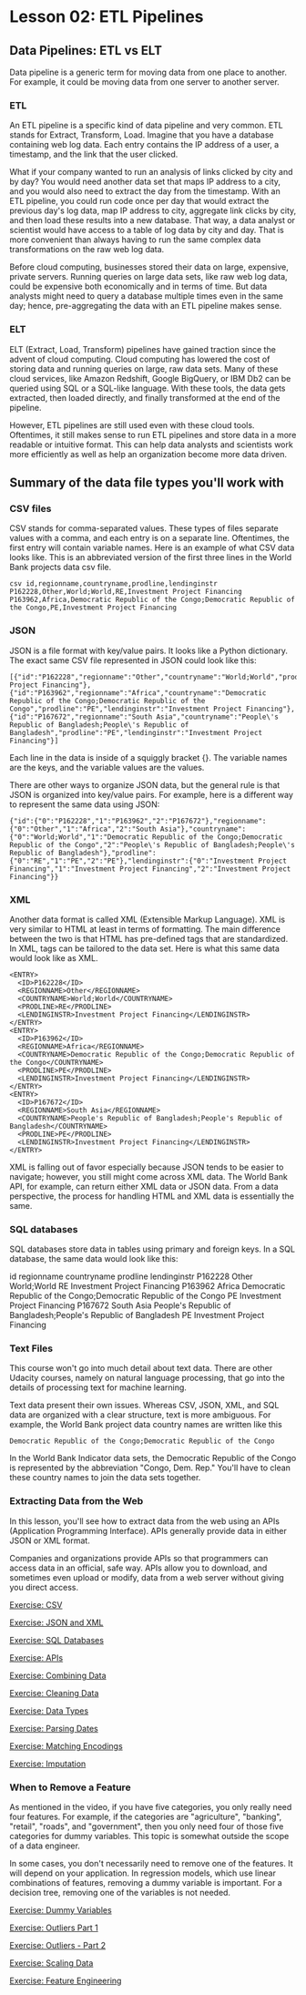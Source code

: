 # Lesson 02: ETL Pipelines

## Data Pipelines: ETL vs ELT
Data pipeline is a generic term for moving data from one place to another. For example, it could be moving data from one server to another server.

### ETL
An ETL pipeline is a specific kind of data pipeline and very common. ETL stands for Extract, Transform, Load. Imagine that you have a database containing web log data. Each entry contains the IP address of a user, a timestamp, and the link that the user clicked.

What if your company wanted to run an analysis of links clicked by city and by day? You would need another data set that maps IP address to a city, and you would also need to extract the day from the timestamp. With an ETL pipeline, you could run code once per day that would extract the previous day's log data, map IP address to city, aggregate link clicks by city, and then load these results into a new database. That way, a data analyst or scientist would have access to a table of log data by city and day. That is more convenient than always having to run the same complex data transformations on the raw web log data.

Before cloud computing, businesses stored their data on large, expensive, private servers. Running queries on large data sets, like raw web log data, could be expensive both economically and in terms of time. But data analysts might need to query a database multiple times even in the same day; hence, pre-aggregating the data with an ETL pipeline makes sense.

### ELT
ELT (Extract, Load, Transform) pipelines have gained traction since the advent of cloud computing. Cloud computing has lowered the cost of storing data and running queries on large, raw data sets. Many of these cloud services, like Amazon Redshift, Google BigQuery, or IBM Db2 can be queried using SQL or a SQL-like language. With these tools, the data gets extracted, then loaded directly, and finally transformed at the end of the pipeline.

However, ETL pipelines are still used even with these cloud tools. Oftentimes, it still makes sense to run ETL pipelines and store data in a more readable or intuitive format. This can help data analysts and scientists work more efficiently as well as help an organization become more data driven.

## Summary of the data file types you'll work with
### CSV files
CSV stands for comma-separated values. These types of files separate values with a comma, and each entry is on a separate line. Oftentimes, the first entry will contain variable names. Here is an example of what CSV data looks like. This is an abbreviated version of the first three lines in the World Bank projects data csv file.
```
csv id,regionname,countryname,prodline,lendinginstr P162228,Other,World;World,RE,Investment Project Financing P163962,Africa,Democratic Republic of the Congo;Democratic Republic of the Congo,PE,Investment Project Financing
```
### JSON
JSON is a file format with key/value pairs. It looks like a Python dictionary. The exact same CSV file represented in JSON could look like this:
```
[{"id":"P162228","regionname":"Other","countryname":"World;World","prodline":"RE","lendinginstr":"Investment Project Financing"},{"id":"P163962","regionname":"Africa","countryname":"Democratic Republic of the Congo;Democratic Republic of the Congo","prodline":"PE","lendinginstr":"Investment Project Financing"},{"id":"P167672","regionname":"South Asia","countryname":"People\'s Republic of Bangladesh;People\'s Republic of Bangladesh","prodline":"PE","lendinginstr":"Investment Project Financing"}]
```
Each line in the data is inside of a squiggly bracket {}. The variable names are the keys, and the variable values are the values.

There are other ways to organize JSON data, but the general rule is that JSON is organized into key/value pairs. For example, here is a different way to represent the same data using JSON:
```
{"id":{"0":"P162228","1":"P163962","2":"P167672"},"regionname":{"0":"Other","1":"Africa","2":"South Asia"},"countryname":{"0":"World;World","1":"Democratic Republic of the Congo;Democratic Republic of the Congo","2":"People\'s Republic of Bangladesh;People\'s Republic of Bangladesh"},"prodline":{"0":"RE","1":"PE","2":"PE"},"lendinginstr":{"0":"Investment Project Financing","1":"Investment Project Financing","2":"Investment Project Financing"}}
```
### XML
Another data format is called XML (Extensible Markup Language). XML is very similar to HTML at least in terms of formatting. The main difference between the two is that HTML has pre-defined tags that are standardized. In XML, tags can be tailored to the data set. Here is what this same data would look like as XML.
```
<ENTRY>
  <ID>P162228</ID>
  <REGIONNAME>Other</REGIONNAME>
  <COUNTRYNAME>World;World</COUNTRYNAME>
  <PRODLINE>RE</PRODLINE>
  <LENDINGINSTR>Investment Project Financing</LENDINGINSTR>
</ENTRY>
<ENTRY>
  <ID>P163962</ID>
  <REGIONNAME>Africa</REGIONNAME>
  <COUNTRYNAME>Democratic Republic of the Congo;Democratic Republic of the Congo</COUNTRYNAME>
  <PRODLINE>PE</PRODLINE>
  <LENDINGINSTR>Investment Project Financing</LENDINGINSTR>
</ENTRY>
<ENTRY>
  <ID>P167672</ID>
  <REGIONNAME>South Asia</REGIONNAME>
  <COUNTRYNAME>People's Republic of Bangladesh;People's Republic of Bangladesh</COUNTRYNAME>
  <PRODLINE>PE</PRODLINE>
  <LENDINGINSTR>Investment Project Financing</LENDINGINSTR>
</ENTRY>
```
XML is falling out of favor especially because JSON tends to be easier to navigate; however, you still might come across XML data. The World Bank API, for example, can return either XML data or JSON data. From a data perspective, the process for handling HTML and XML data is essentially the same.

### SQL databases
SQL databases store data in tables using primary and foreign keys. In a SQL database, the same data would look like this:

id	regionname	countryname	prodline	lendinginstr
P162228	Other	World;World	RE	Investment Project Financing
P163962	Africa	Democratic Republic of the Congo;Democratic Republic of the Congo	PE	Investment Project Financing
P167672	South Asia	People's Republic of Bangladesh;People's Republic of Bangladesh	PE	Investment Project Financing

### Text Files
This course won't go into much detail about text data. There are other Udacity courses, namely on natural language processing, that go into the details of processing text for machine learning.

Text data present their own issues. Whereas CSV, JSON, XML, and SQL data are organized with a clear structure, text is more ambiguous. For example, the World Bank project data country names are written like this
```
Democratic Republic of the Congo;Democratic Republic of the Congo
```
In the World Bank Indicator data sets, the Democratic Republic of the Congo is represented by the abbreviation "Congo, Dem. Rep." You'll have to clean these country names to join the data sets together.

### Extracting Data from the Web
In this lesson, you'll see how to extract data from the web using an APIs (Application Programming Interface). APIs generally provide data in either JSON or XML format.

Companies and organizations provide APIs so that programmers can access data in an official, safe way. APIs allow you to download, and sometimes even upload or modify, data from a web server without giving you direct access.

[Exercise: CSV](https://github.com/chloehuang123/Udacity-Nano-Degree-Data-Scientist/blob/main/Lesson%2002:%20ETL%20Pipelines/1_csv_exercise.ipynb)

[Exercise: JSON and XML](https://github.com/chloehuang123/Udacity-Nano-Degree-Data-Scientist/blob/main/Lesson%2002:%20ETL%20Pipelines/2_extract_exercise.ipynb)

[Exercise: SQL Databases](https://github.com/chloehuang123/Udacity-Nano-Degree-Data-Scientist/blob/main/Lesson%2002:%20ETL%20Pipelines/3_sql_exercise.ipynb)

[Exercise: APIs](https://github.com/chloehuang123/Udacity-Nano-Degree-Data-Scientist/blob/main/Lesson%2002:%20ETL%20Pipelines/4_api_exercise.ipynb)

[Exercise: Combining Data](https://github.com/chloehuang123/Udacity-Nano-Degree-Data-Scientist/blob/main/Lesson%2002:%20ETL%20Pipelines/5_combining_data.ipynb)

[Exercise: Cleaning Data](https://github.com/chloehuang123/Udacity-Nano-Degree-Data-Scientist/blob/main/Lesson%2002:%20ETL%20Pipelines/6_cleaning_data.ipynb)

[Exercise: Data Types](https://github.com/chloehuang123/Udacity-Nano-Degree-Data-Scientist/blob/main/Lesson%2002:%20ETL%20Pipelines/7_datatypes_exercise.ipynb)

[Exercise: Parsing Dates](https://github.com/chloehuang123/Udacity-Nano-Degree-Data-Scientist/blob/main/Lesson%2002:%20ETL%20Pipelines/8_parsingdates_exercise.ipynb)

[Exercise: Matching Encodings](https://github.com/chloehuang123/Udacity-Nano-Degree-Data-Scientist/blob/main/Lesson%2002:%20ETL%20Pipelines/9_encodings_exercise.ipynb)

[Exercise: Imputation](https://github.com/chloehuang123/Udacity-Nano-Degree-Data-Scientist/blob/main/Lesson%2002:%20ETL%20Pipelines/10_imputations_exercise.ipynb)


### When to Remove a Feature
As mentioned in the video, if you have five categories, you only really need four features. For example, if the categories are "agriculture", "banking", "retail", "roads", and "government", then you only need four of those five categories for dummy variables. This topic is somewhat outside the scope of a data engineer.

In some cases, you don't necessarily need to remove one of the features. It will depend on your application. In regression models, which use linear combinations of features, removing a dummy variable is important. For a decision tree, removing one of the variables is not needed.

[Exercise: Dummy Variables](https://github.com/chloehuang123/Udacity-Nano-Degree-Data-Scientist/blob/main/Lesson%2002:%20ETL%20Pipelines/12_dummyvariables_exercise.ipynb)

[Exercise: Outliers Part 1](https://github.com/chloehuang123/Udacity-Nano-Degree-Data-Scientist/blob/main/Lesson%2002:%20ETL%20Pipelines/13_outliers_exercise.ipynb)

[Exercise: Outliers - Part 2](https://github.com/chloehuang123/Udacity-Nano-Degree-Data-Scientist/blob/main/Lesson%2002:%20ETL%20Pipelines/14_outliers_exercise.ipynb)

[Exercise: Scaling Data](https://github.com/chloehuang123/Udacity-Nano-Degree-Data-Scientist/blob/main/Lesson%2002:%20ETL%20Pipelines/15_scaling_exercise.ipynb)

[Exercise: Feature Engineering](https://github.com/chloehuang123/Udacity-Nano-Degree-Data-Scientist/blob/main/Lesson%2002:%20ETL%20Pipelines/16_featureengineering_exercise.ipynb)
